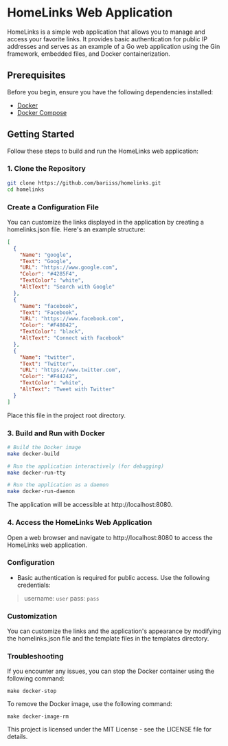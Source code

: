 # HomeLinks Web Application

HomeLinks is a simple web application that allows you to manage and access your favorite links. It provides basic authentication for public IP addresses and serves as an example of a Go web application using the Gin framework, embedded files, and Docker containerization.

## Prerequisites

Before you begin, ensure you have the following dependencies installed:

- [Docker](https://www.docker.com/)
- [Docker Compose](https://docs.docker.com/compose/)

## Getting Started

Follow these steps to build and run the HomeLinks web application:

### 1. Clone the Repository

```bash
git clone https://github.com/bariiss/homelinks.git
cd homelinks
```

### Create a Configuration File

You can customize the links displayed in the application by creating a homelinks.json file. Here's an example structure:

```json
[
  {
    "Name": "google",
    "Text": "Google",
    "URL": "https://www.google.com",
    "Color": "#4285F4",
    "TextColor": "white",
    "AltText": "Search with Google"
  },
  {
    "Name": "facebook",
    "Text": "Facebook",
    "URL": "https://www.facebook.com",
    "Color": "#F48042",
    "TextColor": "black",
    "AltText": "Connect with Facebook"
  },
  {
    "Name": "twitter",
    "Text": "Twitter",
    "URL": "https://www.twitter.com",
    "Color": "#F44242",
    "TextColor": "white",
    "AltText": "Tweet with Twitter"
  }
]
```

Place this file in the project root directory.

### 3. Build and Run with Docker

```bash
# Build the Docker image
make docker-build

# Run the application interactively (for debugging)
make docker-run-tty

# Run the application as a daemon
make docker-run-daemon
```

The application will be accessible at http://localhost:8080.

### 4. Access the HomeLinks Web Application

Open a web browser and navigate to http://localhost:8080 to access the HomeLinks web application.

### Configuration

* Basic authentication is required for public access. Use the following credentials:
> username: ```user```
> pass: ```pass```

### Customization

You can customize the links and the application's appearance by modifying the homelinks.json file and the template files in the templates directory.

### Troubleshooting

If you encounter any issues, you can stop the Docker container using the following command:

```make docker-stop```

To remove the Docker image, use the following command:

```make docker-image-rm```

This project is licensed under the MIT License - see the LICENSE file for details.